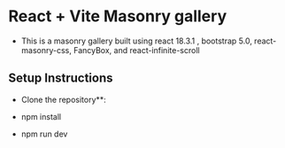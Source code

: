 # React + Vite Masonry gallery

- This is a masonry gallery built using react 18.3.1 , bootstrap 5.0, react-masonry-css, FancyBox, and react-infinite-scroll

## Setup Instructions

- Clone the repository**:

- npm install
   
- npm run dev
